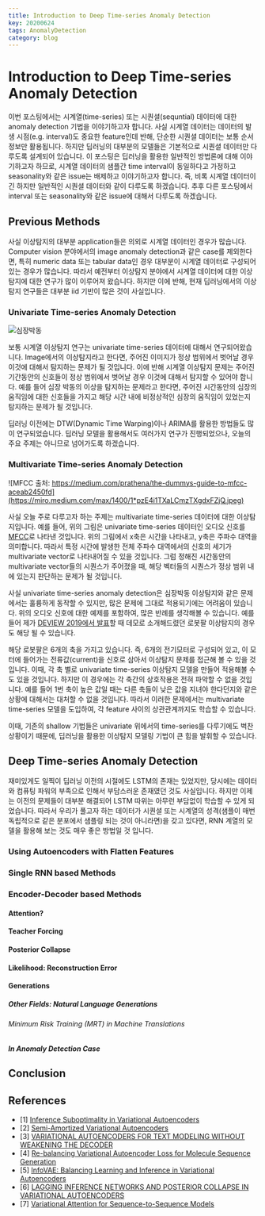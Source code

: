 ```yaml
---
title: Introduction to Deep Time-series Anomaly Detection
key: 20200624
tags: AnomalyDetection
category: blog
---
```


# Introduction to Deep Time-series Anomaly Detection

이번 포스팅에서는 시계열(time-series) 또는 시퀀셜(sequntial) 데이터에 대한 anomaly detection 기법을 이야기하고자 합니다. 사실 시계열 데이터는 데이터의 발생 시점(e.g. interval)도 중요한 feature인데 반해, 단순한 시퀀셜 데이터는 보통 순서 정보만 활용됩니다. 하지만 딥러닝의 대부분의 모델들은 기본적으로 시퀀셜 데이터만 다루도록 설계되어 있습니다. 이 포스팅은 딥러닝을 활용한 일반적인 방법론에 대해 이야기하고자 하므로, 시계열 데이터의 샘플간 time interval이 동일하다고 가정하고 seasonality와 같은 issue는 배제하고 이야기하고자 합니다. 즉, 비록 시계열 데이터이긴 하지만 일반적인 시퀀셜 데이터와 같이 다루도록 하겠습니다. 추후 다른 포스팅에서 interval 또는 seasonality와 같은 issue에 대해서 다루도록 하겠습니다.

## Previous Methods

사실 이상탐지의 대부분 application들은 의외로 시계열 데이터인 경우가 많습니다. Computer vision 분야에서의 image anomaly detection과 같은 case를 제외한다면, 특히 numeric data 또는 tabular data인 경우 대부분이 시계열 데이터로 구성되어 있는 경우가 많습니다. 따라서 예전부터 이상탐지 분야에서 시계열 데이터에 대한 이상탐지에 대한 연구가 많이 이루어져 왔습니다. 하지만 이에 반해, 현재 딥러닝에서의 이상탐지 연구들은 대부분 iid 기반이 많은 것이 사실입니다.

### Univariate Time-series Anomaly Detection

![심장박동](https://upload.wikimedia.org/wikipedia/commons/b/bd/12leadECG.jpg)

보통 시계열 이상탐지 연구는 univariate time-series 데이터에 대해서 연구되어왔습니다. Image에서의 이상탐지라고 한다면, 주어진 이미지가 정상 범위에서 벗어날 경우 이것에 대해서 탐지하는 문제가 될 것입니다. 이에 반해 시계열 이상탐지 문제는 주어진 기간동안의 신호들이 정상 범위에서 벗어날 경우 이것에 대해서 탐지할 수 있어야 합니다. 예를 들어 심장 박동의 이상을 탐지하는 문제라고 한다면, 주어진 시간동안의 심장의 움직임에 대한 신호들을 가지고 해당 시간 내에 비정상적인 심장의 움직임이 있었는지 탐지하는 문제가 될 것입니다.

딥러닝 이전에는 DTW(Dynamic Time Warping)이나 ARIMA를 활용한 방법들도 많이 연구되었습니다. 딥러닝 모델을 활용해서도 여러가지 연구가 진행되었으나, 오늘의 주요 주제는 아니므로 넘어가도록 하겠습니다.

### Multivariate Time-series Anomaly Detection

![MFCC 출처: https://medium.com/prathena/the-dummys-guide-to-mfcc-aceab2450fd](https://miro.medium.com/max/1400/1*pzE4i1TXaLCmzTXgdxFZjQ.jpeg)

사실 오늘 주로 다루고자 하는 주제는 multivariate time-series 데이터에 대한 이상탐지입니다. 예를 들어, 위의 그림은 univariate time-series 데이터인 오디오 신호를 [MFCC](https://en.wikipedia.org/wiki/Mel-frequency_cepstrum)로 나타낸 것입니다. 위의 그림에서 x축은 시간을 나타내고, y축은 주파수 대역을 의미합니다. 따라서 특정 시간에 발생한 전체 주파수 대역에서의 신호의 세기가 multivariate vector로 나타내어질 수 있을 것입니다. 그럼 정해진 시간동안의 multivariate vector들의 시퀀스가 주어졌을 때, 해당 벡터들의 시퀀스가 정상 범위 내에 있는지 판단하는 문제가 될 것입니다.

사실 univariate time-series anomaly detection은 심장박동 이상탐지와 같은 문제에서는 훌륭하게 동작할 수 있지만, 많은 문제에 그대로 적용되기에는 어려움이 있습니다. 위의 오디오 신호에 대한 예제를 포함하여, 많은 반례를 생각해볼 수 있습니다. 예를 들어 제가 [DEVIEW 2019에서 발표](https://deview.kr/2019/schedule/286)할 때 데모로 소개해드렸던 로봇팔 이상탐지의 경우도 해당 될 수 있습니다.

해당 로봇팔은 6개의 축을 가지고 있습니다. 즉, 6개의 전기모터로 구성되어 있고, 이 모터에 들어가는 전류값(current)을 신호로 삼아서 이상탐지 문제를 접근해 볼 수 있을 것입니다. 이때, 각 축 별로 univariate time-series 이상탐지 모델을 만들어 적용해볼 수도 있을 것입니다. 하지만 이 경우에는 각 축간의 상호작용은 전혀 파악할 수 없을 것입니다. 예를 들어 1번 축이 높은 값일 때는 다른 축들이 낮은 값을 지녀야 한다던지와 같은 상황에 대해서는 대처할 수 없을 것입니다. 따라서 이러한 문제에서는 multivariate time-series 모델을 도입하여, 각 feature 사이의 상관관계까지도 학습할 수 있습니다.

이때, 기존의 shallow 기법들은 univariate 위에서의 time-series를 다루기에도 벅찬 상황이기 때문에, 딥러닝을 활용한 이상탐지 모델링 기법이 큰 힘을 발휘할 수 있습니다.

## Deep Time-series Anomaly Detection

재미있게도 일찍이 딥러닝 이전의 시절에도 LSTM의 존재는 있었지만, 당시에는 데이터와 컴퓨팅 파워의 부족으로 인해서 부담스러운 존재였던 것도 사실입니다. 하지만 이제는 이전의 문제들이 대부분 해결되어 LSTM 따위는 아무런 부담없이 학습할 수 있게 되었습니다. 따라서 우리가 풀고자 하는 데이터가 시퀀셜 또는 시계열의 성격(샘플이 매번 독립적으로 같은 분포에서 샘플링 되는 것이 아니라면)을 갖고 있다면, RNN 계열의 모델을 활용해 보는 것도 매우 좋은 방법일 것 입니다.

### Using Autoencoders with Flatten Features

### Single RNN based Methods

### Encoder-Decoder based Methods

#### Attention?

#### Teacher Forcing

#### Posterior Collapse

#### Likelihood: Reconstruction Error

#### Generations

##### Other Fields: Natural Language Generations

###### Minimum Risk Training (MRT) in Machine Translations

##### In Anomaly Detection Case

## Conclusion

## References

- [1] [Inference Suboptimality in Variational Autoencoders](https://arxiv.org/pdf/1801.03558.pdf)
- [2] [Semi-Amortized Variational Autoencoders](https://arxiv.org/pdf/1802.02550.pdf)
- [3] [VARIATIONAL AUTOENCODERS FOR TEXT MODELING WITHOUT WEAKENING THE DECODER](https://openreview.net/pdf?id=H1eZ6sRcFm)
- [4] [Re-balancing Variational Autoencoder Loss for Molecule Sequence Generation](https://arxiv.org/pdf/1910.00698.pdf)
- [5] [InfoVAE: Balancing Learning and Inference in Variational Autoencoders](https://arxiv.org/pdf/1706.02262.pdf)
- [6] [LAGGING INFERENCE NETWORKS AND POSTERIOR COLLAPSE IN VARIATIONAL AUTOENCODERS](https://openreview.net/pdf?id=rylDfnCqF7)
- [7] [Variational Attention for Sequence-to-Sequence Models](https://arxiv.org/pdf/1712.08207.pdf)
